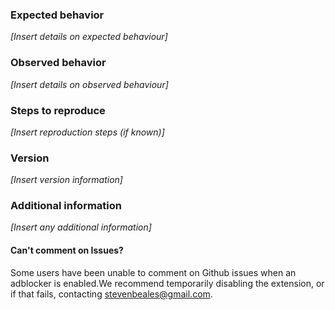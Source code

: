 ### Expected behavior
*[Insert details on expected behaviour]*

### Observed behavior
*[Insert details on observed behaviour]*

### Steps to reproduce
*[Insert reproduction steps (if known)]*

### Version
*[Insert version information]*

### Additional information
*[Insert any additional information]*

#### Can't comment on Issues?
Some users have been unable to comment on Github issues when an adblocker is enabled.We recommend temporarily disabling the extension, or if that fails, contacting stevenbeales@gmail.com.
